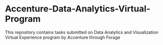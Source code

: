 # Accenture-Data-Analytics-Virtual-Program
This repository contains tasks submitted on Data Analytics and Visualization Virtual Experience program by Accenture through Forage
